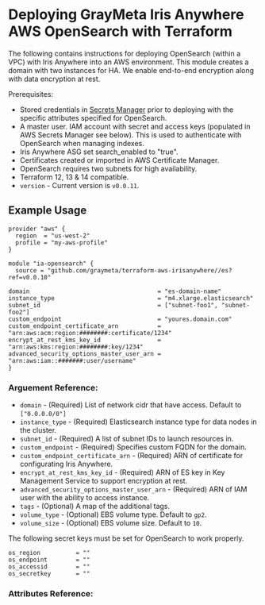 # Deploying GrayMeta Iris Anywhere AWS OpenSearch with Terraform

The following contains instructions for deploying OpenSearch (within a VPC) with Iris Anywhere into an AWS environment. This module creates a domain with two instances for HA. We enable end-to-end encryption along with data encryption at rest.

Prerequisites:
* Stored credentials in [Secrets Manager](#creating-secrets-for-iris-anywhere) prior to deploying with the specific attributes specified for OpenSearch.
* A master user. IAM account with secret and access keys (populated in AWS Secrets Manager see below). This is used to authenticate with OpenSearch when managing indexes.
* Iris Anywhere ASG set search_enabled to "true".
* Certificates created or imported in AWS Certificate Manager.
* OpenSearch requires two subnets for high availability.
* Terraform 12, 13 & 14 compatible.
* `version` - Current version is `v0.0.11`.

## Example Usage

```hcl
provider "aws" {
  region  = "us-west-2"
  profile = "my-aws-profile"
}

module "ia-opensearch" {
  source = "github.com/graymeta/terraform-aws-irisanywhere//es?ref=v0.0.10"

domain                                    = "es-domain-name" 
instance_type                             = "m4.xlarge.elasticsearch"
subnet_id                                 = ["subnet-foo1", "subnet-foo2"]
custom_endpoint                           = "youres.domain.com"
custom_endpoint_certificate_arn           = "arn:aws:acm:region:########:certificate/1234"
encrypt_at_rest_kms_key_id                = "arn:aws:kms:region:########:key/1234"
advanced_security_options_master_user_arn = "arn:aws:iam::#######:user/username"
}

```
### Arguement Reference:
* `domain` - (Required) List of network cidr that have access.  Default to `["0.0.0.0/0"]`
* `instance_type` - (Required) Elasticsearch instance type for data nodes in the cluster.
* `subnet_id` - (Required) A list of subnet IDs to launch resources in.
* `custom_endpoint` - (Required) Specifies custom FQDN for the domain.
* `custom_endpoint_certificate_arn` - (Required) ARN of certificate for configurating Iris Anywhere.
* `encrypt_at_rest_kms_key_id` - (Required) ARN of ES key in Key Management Service to support encryption at rest.
* `advanced_security_options_master_user_arn` - (Required) ARN of IAM user with the ability to access instance.
* `tags` -  (Optional) A map of the additional tags.
* `volume_type` - (Optional) EBS volume type. Default to `gp2`.
* `volume_size` - (Optional) EBS volume size. Default to `10`.

The following secret keys must be set for OpenSearch to work properly.

    os_region          = ""
    os_endpoint        = ""
    os_accessid        = ""
    os_secretkey       = ""



### Attributes Reference: